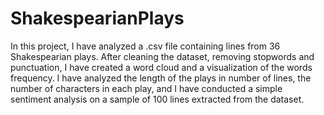 # ShakespearianPlays

In this project, I have analyzed a .csv file containing lines from 36 Shakespearian plays. After cleaning the dataset, removing stopwords and punctuation, I have created a word cloud and a visualization of the words frequency. I have analyzed the length of the plays in number of lines, the number of characters in each play, and I have conducted a simple sentiment analysis on a sample of 100 lines extracted from the dataset.

